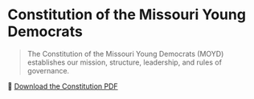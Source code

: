 # Constitution of the Missouri Young Democrats

> The Constitution of the Missouri Young Democrats (MOYD) establishes our mission, structure, leadership, and rules of governance.

📄 [Download the Constitution PDF](https://www.moyoungdemocrats.org/s/Constitution-of-the-Missouri-Young-Democrats.pdf)

